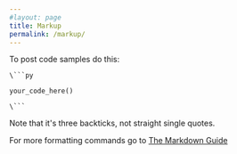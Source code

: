 ```yaml
---
#layout: page
title: Markup
permalink: /markup/
---
```


To post code samples do this:
```
\```py

your_code_here()

\```
```

Note that it's three backticks, not straight single quotes.

For more formatting commands go to [The Markdown Guide](https://www.markdownguide.org/basic-syntax/)